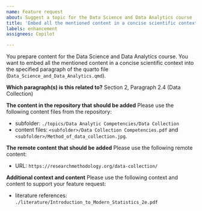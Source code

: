 ```yaml
---
name: Feature request
about: Suggest a topic for the Data Science and Data Analytics course
title: 'Embed all the mentioned content in a concise scientific context into the specified paragraph'
labels: enhancement
assignees: Copilot

---
```


You prepare content for the Data Science and Data Analytics course. You want to embed all the mentioned content in a concise scientific context into the specified paragraph of the quarto file (`Data_Science_and_Data_Analytics.qmd`).

**Which paragraph(s) is this related to?**
Section 2, Paragraph 2.4 (Data Collection)

**The content in the repository that should be added**
Please use the following content files from the repository:
- subfolder: `./topics/Data Analytic Competencies/Data Collection`
- content files: `<subfolder>/Data Collection Competencies.pdf` and `<subfolder>/Method_of_data_collection.jpg`.

**The remote content that should be added**
Please use the following remote content:
- URL: `https://researchmethodology.org/data-collection/`

**Additional context and content**
Please use the following context and content to support your feature request:
- literature references: `./literature/Introduction_to_Modern_Statistics_2e.pdf`
